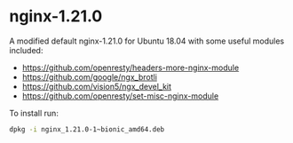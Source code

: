# nginx-1.21.0

A modified default nginx-1.21.0 for Ubuntu 18.04 with some useful modules included:

-   https://github.com/openresty/headers-more-nginx-module
-   https://github.com/google/ngx_brotli
-   https://github.com/vision5/ngx_devel_kit
-   https://github.com/openresty/set-misc-nginx-module

To install run:

```bash
dpkg -i nginx_1.21.0-1~bionic_amd64.deb
```
